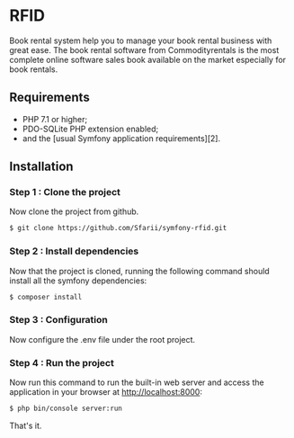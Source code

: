 # RFID

Book rental system help you to manage your book rental business with great ease. The book rental software from Commodityrentals is the most complete online software sales book available on the market especially for book rentals.

Requirements
------------

  * PHP 7.1 or higher;
  * PDO-SQLite PHP extension enabled;
  * and the [usual Symfony application requirements][2].

Installation
------------

### Step 1 : Clone the project

Now clone the project from github.

```bash
$ git clone https://github.com/Sfarii/symfony-rfid.git
```

### Step 2 : Install dependencies

Now that the project is cloned, running the following command should install all the symfony dependencies:

```bash
$ composer install
```

### Step 3 : Configuration

Now configure the .env file under the root project.

### Step 4 : Run the project

Now run this command to run the built-in web server and access the application in your browser at <http://localhost:8000>:

```bash
$ php bin/console server:run
```

That's it.
